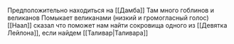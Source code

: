 Предположительно находиться на [[Дамба]]
Там много гоблинов и великанов
Помыкает великанами (низкий и громогласный голос)
[[Наал]] сказал что поможет нам найти сокровища одного из [[Девятка Лейлона]], если найдем [[Таливар|Таливара]]